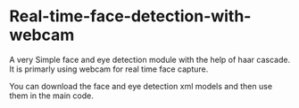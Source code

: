 # Real-time-face-detection-with-webcam

A very Simple face and eye detection module with the help of haar cascade. It is primarly using webcam for real time face capture.

You can download the face and eye detection xml models and then use them in the main code.
